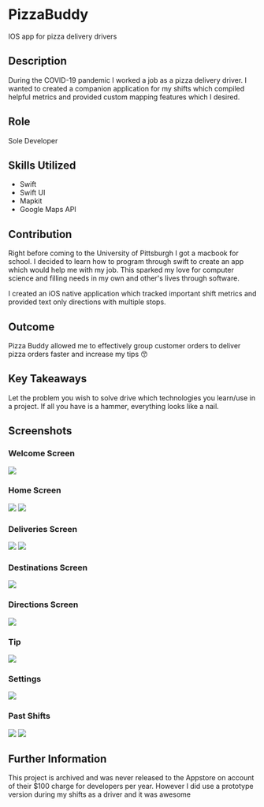 # PizzaBuddy
IOS app for pizza delivery drivers

## **Description**

D﻿uring the COVID-19 pandemic I worked a job as a pizza delivery driver. I wanted to created a companion application for my shifts which compiled helpful metrics and provided custom mapping features which I desired.

## **Role**

S﻿ole Developer

## **Skills Utilized**

* S﻿wift
* S﻿wift UI
* M﻿apkit
* G﻿oogle Maps API

## **Contribution**

R﻿ight before coming to the University of Pittsburgh I got a macbook for school. I decided to learn how to program through swift to create an app which would help me with my job. This sparked my love for computer science and filling needs in my own and other's lives through software.

I﻿ created an iOS native application which tracked important shift metrics and provided text only directions with multiple stops.

## **Outcome**

P﻿izza Buddy allowed me to effectively group customer orders to deliver pizza orders faster and increase my tips 😙

## **Key Takeaways**

L﻿et the problem you wish to solve drive which technologies you learn/use in a project. If all you have is a hammer, everything looks like a nail.

## Screenshots
### Welcome Screen
![](/ScreenShots/welcome.png)

### Home Screen
![](/ScreenShots/home.png)
![](/ScreenShots/Home_delivery.png)

### Deliveries Screen
![](/ScreenShots/deliveries_unfinished.png)
![](/ScreenShots/deliveries_finished.png)

### Destinations Screen
![](/ScreenShots/destinations.png)

### Directions Screen
![](/ScreenShots/directions.png)

### Tip
![](/ScreenShots/enter-tip.png)

### Settings
![](/ScreenShots/settings.png)

### Past Shifts
![](/ScreenShots/past_shifts.png)
![](/ScreenShots/past_shift.png)

## Further Information

T﻿his project is archived and was never released to the Appstore on account of their $100 charge for developers per year. However I did use a prototype version during my shifts as a driver and it was awesome
